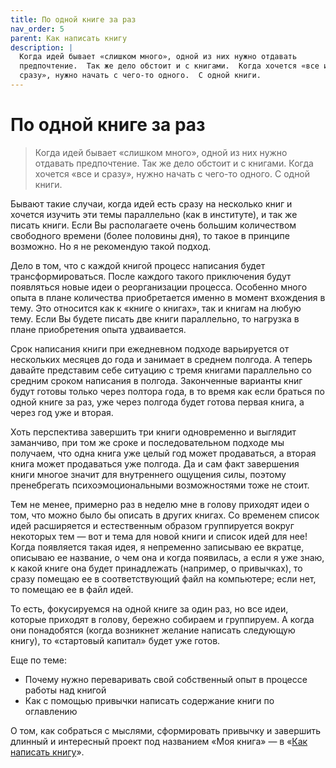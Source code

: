 ```yaml
---
title: По одной книге за раз
nav_order: 5
parent: Как написать книгу
description: |
  Когда идей бывает «слишком много», одной из них нужно отдавать
  предпочтение.  Так же дело обстоит и с книгами.  Когда хочется «все и
  сразу», нужно начать с чего-то одного.  С одной книги.
---
```


# По одной книге за раз

> Когда идей бывает «слишком много», одной из них нужно отдавать
> предпочтение.  Так же дело обстоит и с книгами.  Когда хочется «все
> и сразу», нужно начать с чего-то одного.  С одной книги.

Бывают такие случаи, когда идей есть сразу на несколько книг и хочется
изучить эти темы параллельно (как в институте), и так же писать книги.
Если Вы располагаете очень большим количеством свободного времени
(более половины дня), то такое в принципе возможно.  Но я не
рекомендую такой подход.

Дело в том, что с каждой книгой процесс написания будет
трансформироваться.  После каждого такого приключения будут появляться
новые идеи о реорганизации процесса.  Особенно много опыта в плане
количества приобретается именно в момент вхождения в тему.  Это
относится как к «книге о книгах», так и книгам на любую тему.  Если Вы
будете писать две книги параллельно, то нагрузка в плане приобретения
опыта удваивается.

Срок написания книги при ежедневном подходе варьируется от нескольких
месяцев до года и занимает в среднем полгода.  А теперь давайте
представим себе ситуацию с тремя книгами параллельно со средним сроком
написания в полгода.  Законченные варианты книг будут готовы только
через полтора года, в то время как если браться по одной книге за раз,
уже через полгода будет готова первая книга, а через год уже и вторая.

Хоть перспектива завершить три книги одновременно и выглядит
заманчиво, при том же сроке и последовательном подходе мы получаем,
что одна книга уже целый год может продаваться, а вторая книга может
продаваться уже полгода.  Да и сам факт завершения книги многое значит
для внутреннего ощущения силы, поэтому пренебрегать
психоэмоциональными возможностями тоже не стоит.

Тем не менее, примерно раз в неделю мне в голову приходят идеи о том,
что можно было бы описать в других книгах.  Со временем список идей
расширяется и естественным образом группируется вокруг некоторых тем
— вот и тема для новой книги и список идей для нее!  Когда
появляется такая идея, я непременно записываю ее вкратце, описываю ее
название, о чем она и когда появилась, а если я уже знаю, к какой
книге она будет принадлежать (например, о привычках), то сразу помещаю
ее в соответствующий файл на компьютере; если нет, то помещаю ее в
файл идей.

То есть, фокусируемся на одной книге за один раз, но все идеи, которые
приходят в голову, бережно собираем и группируем.  А когда они
понадобятся (когда возникнет желание написать следующую книгу), то
«стартовый капитал» будет уже готов.

Еще по теме:
- Почему нужно переваривать свой собственный опыт в процессе работы над книгой
- Как с помощью привычки написать содержание книги по оглавлению

О том, как собраться с мыслями, сформировать привычку и завершить
длинный и интересный проект под названием «Моя книга» — в «[Как
написать
книгу](https://www.litres.ru/konstantin-morenko/kak-napisat-knigu/)».
